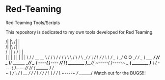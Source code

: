 # Red-Teaming
Red Teaming Tools/Scripts

This repository is dedicated to my own tools developed for Red Teaming.




  /|  |\            /|  |\
  /|  |\            /|  |\
 / |  | \          / |  | \
 | |  | |          | |  | |
 \  \/  /  __  __  \  \/  /
  \    /  / /  \ \  \    /
   \  /   \ \__/ /   \  /
   \  /   /      \   \  /
  _ \ \__/ O    O \__/ / _
  \\ \___          ___/ //
_  \\___/  ______  \___//  _
\\  ----(          )----  //
 \\_____( ________ )_____//
  ~-----(          )-----~ _
   _____( ________ )_____  \\
  /,----(          )----  _//
 //     (  ______  )     /  \
 ~       \        /      \  /
          \  __  /       / /
           \    /       / /
            \   \      / /
             \   ~----~ /
              \________/
Watch out for the BUGS!!!
